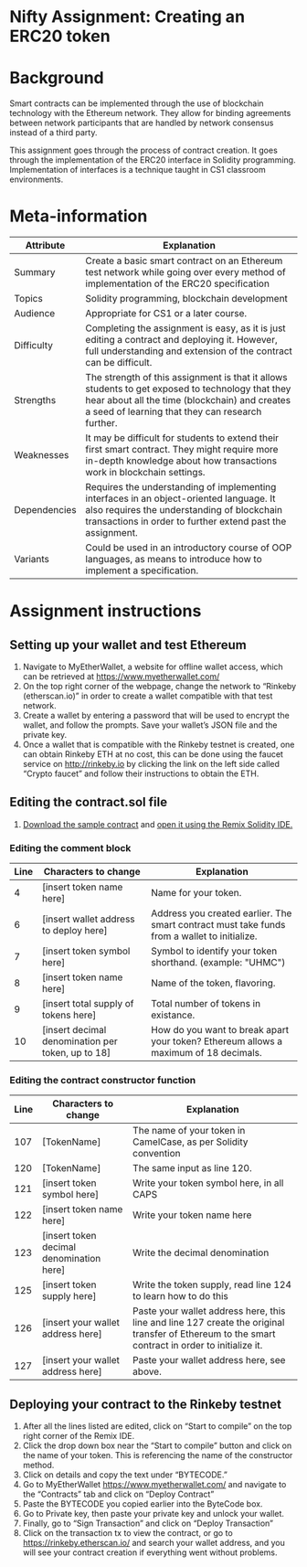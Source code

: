 Nifty Assignment: Creating an ERC20 token
=======================
# Background
Smart contracts can be implemented through the use of blockchain technology with the Ethereum network. They allow for binding agreements between network participants that are handled by network consensus instead of a third party.

This assignment goes through the process of contract creation. It goes through the implementation of the ERC20 interface in Solidity programming. Implementation of interfaces is a technique taught in CS1 classroom environments.

# Meta-information
| Attribute | Explanation |
| ------------- | ------------- |
| Summary | Create a basic smart contract on an Ethereum test network while going over every method of implementation of the ERC20 specification  |
| Topics  | Solidity programming, blockchain development  |
| Audience | Appropriate for CS1 or a later course. |
| Difficulty | Completing the assignment is easy, as it is just editing a contract and deploying it. However, full understanding and extension of the contract can be difficult. |
| Strengths | The strength of this assignment is that it allows students to get exposed to technology that they hear about all the time (blockchain) and creates a seed of learning that they can research further. |
| Weaknesses | It may be difficult for students to extend their first smart contract. They might require more in-depth knowledge about how transactions work in blockchain settings. | 
| Dependencies | Requires the understanding of implementing interfaces in an object-oriented language. It also requires the understanding of blockchain transactions in order to further extend past the assignment. |
| Variants | Could be used in an introductory course of OOP languages, as means to introduce how to implement a specification. |

# Assignment instructions

## Setting up your wallet and test Ethereum
1. Navigate to MyEtherWallet, a website for offline wallet access, which can be retrieved at https://www.myetherwallet.com/ 
2. On the top right corner of the webpage, change the network to “Rinkeby (etherscan.io)” in order to create a wallet compatible with that test network.
3. Create a wallet by entering a password that will be used to encrypt the wallet, and follow the prompts. Save your wallet’s JSON file and the private key.
4. Once a wallet that is compatible with the Rinkeby testnet is created, one can obtain Rinkeby ETH at no cost, this can be done using the faucet service on http://rinkeby.io by clicking the link on the left side called “Crypto faucet” and follow their instructions to obtain the ETH.

## Editing the contract.sol file
1. [Download the sample contract](contract.sol) and [open it using the Remix Solidity IDE.](https://remix.ethereum.org/)

### Editing the comment block
| Line | Characters to change | Explanation |
| --- | --- | --- |
| 4 | [insert token name here] | Name for your token. |
| 6 | [insert wallet address to deploy here] | Address you created earlier. The smart contract must take funds from a wallet to initialize. |
| 7 | [insert token symbol here] | Symbol to identify your token shorthand. (example: "UHMC") |
| 8 | [insert token name here] | Name of the token, flavoring. |
| 9 | [insert total supply of tokens here] | Total number of tokens in existance. |
| 10 | [insert decimal denomination per token, up to 18] | How do you want to break apart your token? Ethereum allows a maximum of 18 decimals. |

### Editing the contract constructor function
| Line | Characters to change | Explanation |
| --- | --- | --- |
| 107 | [TokenName] | The name of your token in CamelCase, as per Solidity convention |
| 120 | [TokenName] | The same input as line 120. |
| 121 | [insert token symbol here] | Write your token symbol here, in all CAPS |
| 122 | [insert token name here] | Write your token name here |
| 123 | [insert token decimal denomination here] | Write the decimal denomination |
| 125 | [insert token supply here] | Write the token supply, read line 124 to learn how to do this |
| 126 | [insert your wallet address here] | Paste your wallet address here, this line and line 127 create the original transfer of Ethereum to the smart contract in order to initialize it. |
| 127 | [insert your wallet address here] | Paste your wallet address here, see above. |

## Deploying your contract to the Rinkeby testnet
1. After all the lines listed are edited, click on “Start to compile” on the top right corner of the Remix IDE.
2. Click the drop down box near the “Start to compile” button and click on the name of your token. This is referencing the name of the constructor method. 
3. Click on details and copy the text under “BYTECODE.” 
4. Go to MyEtherWallet https://www.myetherwallet.com/  and navigate to the “Contracts” tab and click on “Deploy Contract”
5. Paste the BYTECODE you copied earlier into the ByteCode box.
6. Go to Private key, then paste your private key and unlock your wallet.
7. Finally, go to “Sign Transaction” and click on “Deploy Transaction”
8. Click on the transaction tx to view the contract, or go to https://rinkeby.etherscan.io/ and search your wallet address, and you will see your contract creation if everything went without problems. 
